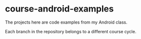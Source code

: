 course-android-examples
=======================
The projects here are code examples from my Android class.

Each branch in the repository belongs to a different course cycle.
